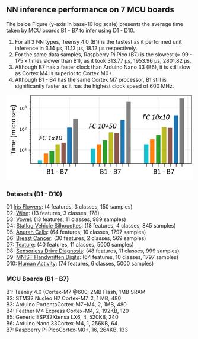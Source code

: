 ## NN inference performance on 7 MCU boards

The beloe Figure (y-axis in base-10 log scale) presents the average time taken by MCU boards B1 - B7 to infer using D1 - D10. 

1. For all 3 NN types, Teensy 4.0 (B1) is the fastest as it performed unit inference in 3.14 µs, 11.13 µs, 18.12 µs respectively. 
2. For the same data samples, Raspberry Pi Pico (B7) is the slowest (≈ 99 - 175 x times slower than B1), as it took 313.77 µs, 1953.96 µs, 2801.82 µs. 
3. Although B7 has a faster clock than Arduino Nano 33 (B6), it is still slow as Cortex M4 is superior to Cortex M0+. 
4. Although B1 - B4 has the same Cortex M7 processor, B1 still is significantly faster as it has the highest clock speed of 600 MHz. 

![alt text](https://github.com/bharathsudharsan/TinyML-Benchmark-NNs-on-MCUs/blob/main/Infer_time_on_B1_to_B7/B1-B7_inference_time.png)

### Datasets (D1 - D10)

D1 [Iris Flowers](https://archive.ics.uci.edu/ml/datasets/iris): (4 features, 3 classes, 150 samples) <br/>
D2: [Wine](https://archive.ics.uci.edu/ml/datasets/wine): (13 features, 3 classes, 178) <br/>
D3: [Vowel](https://archive.ics.uci.edu/ml/datasets/Japanese+Vowels): (13 features, 11 classes, 989 samples) <br/>
D4: [Statlog Vehicle Silhouettes](https://archive.ics.uci.edu/ml/datasets/Statlog+%28Vehicle+Silhouettes%29): (18 features, 4 classes, 845 samples) <br/>
D5: [Anuran Calls](https://archive.ics.uci.edu/ml/datasets/Anuran+Calls+%28MFCCs%29): (64 features, 10 classes, 1797 samples)<br/>
D6: [Breast Cancer](https://www.kaggle.com/uciml/breast-cancer-wisconsin-data): (30 features, 2 classes, 569 samples)<br/>
D7: [Texture](https://www.robots.ox.ac.uk/~vgg/data/dtd/index.html): (40 features, 11 classes, 5000 samples)<br/>
D8: [Sensorless Drive Diagnosis](https://archive.ics.uci.edu/ml/datasets/dataset+for+sensorless+drive+diagnosis): (48 features, 11 classes, 999 samples)<br/>
D9: [MNIST Handwritten Digits](http://yann.lecun.com/exdb/mnist/): (64 features, 10 classes, 1797 samples)<br/>
D10: [Human Activity](https://archive.ics.uci.edu/ml/datasets/human+activity+recognition+using+smartphones): (74 features, 6 classes, 5000 samples)<br/>


### MCU Boards (B1 - B7)

B1: Teensy 4.0 (Cortex-M7 @600, 2MB Flash, 1MB SRAM <br/>
B2: STM32 Nucleo H7    Cortex-M7, 2, 1 MB, 480 <br/>
B3: Arduino PortentaCortex-M7+M4, 2, 1MB, 480 <br/>
B4: Feather M4 Express  Cortex-M4, 2, 192KB, 120 <br/>
B5: Generic ESP32Xtensa LX6, 4, 520KB, 240 <br/>
B6: Arduino Nano 33Cortex-M4, 1, 256KB, 64 <br/>
B7: Raspberry Pi PicoCortex-M0+, 16, 264KB, 133 <br/>